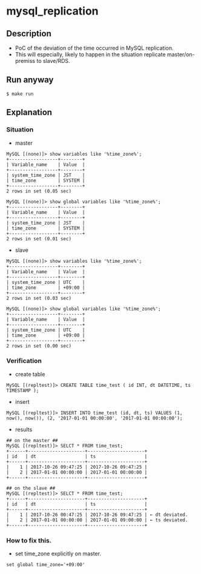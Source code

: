 # mysql_replication

## Description

* PoC of the deviation of the time occurred in MySQL replication.
* This will especially, likely to happen in the situation replicate master/on-premiss to slave/RDS.

## Run anyway

```
$ make run
```

## Explanation

### Situation

* master

```
MySQL [(none)]> show variables like '%time_zone%';
+------------------+--------+
| Variable_name    | Value  |
+------------------+--------+
| system_time_zone | JST    |
| time_zone        | SYSTEM |
+------------------+--------+
2 rows in set (0.05 sec)

MySQL [(none)]> show global variables like '%time_zone%';
+------------------+--------+
| Variable_name    | Value  |
+------------------+--------+
| system_time_zone | JST    |
| time_zone        | SYSTEM |
+------------------+--------+
2 rows in set (0.01 sec)
```

* slave

```
MySQL [(none)]> show variables like '%time_zone%';
+------------------+--------+
| Variable_name    | Value  |
+------------------+--------+
| system_time_zone | UTC    |
| time_zone        | +09:00 |
+------------------+--------+
2 rows in set (0.03 sec)

MySQL [(none)]> show global variables like '%time_zone%';
+------------------+--------+
| Variable_name    | Value  |
+------------------+--------+
| system_time_zone | UTC    |
| time_zone        | +09:00 |
+------------------+--------+
2 rows in set (0.00 sec)
```

### Verification

* create table

```
MySQL [(repltest)]> CREATE TABLE time_test ( id INT, dt DATETIME, ts TIMESTAMP );
```

* insert

```
MySQL [(repltest)]> INSERT INTO time_test (id, dt, ts) VALUES (1, now(), now()), (2, '2017-01-01 00:00:00', '2017-01-01 00:00:00');
```

* results

```
## on the master ##
MySQL [(repltest)]> SELCT * FROM time_test;
+------+---------------------+---------------------+
| id   | dt                  | ts                  |
+------+---------------------+---------------------+
|    1 | 2017-10-26 09:47:25 | 2017-10-26 09:47:25 |
|    2 | 2017-01-01 00:00:00 | 2017-01-01 00:00:00 |
+------+---------------------+---------------------+

## on the slave ##
MySQL [(repltest)]> SELCT * FROM time_test;
+------+---------------------+---------------------+
| id   | dt                  | ts                  |
+------+---------------------+---------------------+
|    1 | 2017-10-26 00:47:25 | 2017-10-26 09:47:25 | ← dt deviated.
|    2 | 2017-01-01 00:00:00 | 2017-01-01 09:00:00 | ← ts deviated.
+------+---------------------+---------------------+
```

### How to fix this.

* set time_zone explicitly on master.
```
set global time_zone='+09:00'
```
